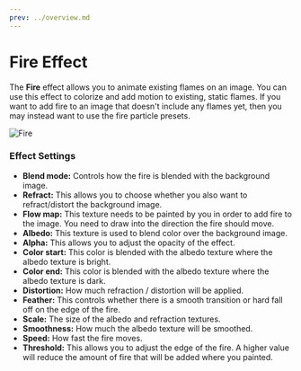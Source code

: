 ```yaml
---
prev: ../overview.md
---
```

# Fire Effect

The **Fire** effect allows you to animate existing flames on an image. You can use this effect to colorize and add motion to existing, static flames. If you want to add fire to an image that doesn't include any flames yet, then you may instead want to use the fire particle presets.

![Fire](/img/effects/Fire.gif)

### Effect Settings

* **Blend mode:** Controls how the fire is blended with the background image.
* **Refract:** This allows you to choose whether you also want to refract/distort the background image.
* **Flow map:** This texture needs to be painted by you in order to add fire to the image. You need to draw into the direction the fire should move.
* **Albedo:** This texture is used to blend color over the background image.
* **Alpha:** This allows you to adjust the opacity of the effect.
* **Color start:** This color is blended with the albedo texture where the albedo texture is bright.
* **Color end:** This color is blended with the albedo texture where the albedo texture is dark.
* **Distortion:** How much refraction / distortion will be applied.
* **Feather:** This controls whether there is a smooth transition or hard fall off on the edge of the fire.
* **Scale:** The size of the albedo and refraction textures.
* **Smoothness:** How much the albedo texture will be smoothed.
* **Speed:** How fast the fire moves.
* **Threshold:** This allows you to adjust the edge of the fire. A higher value will reduce the amount of fire that will be added where you painted.

